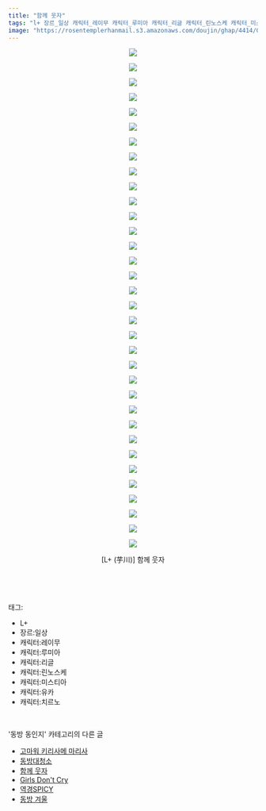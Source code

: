 ```yaml
---
title: "함께 웃자"
tags: "l+ 장르_일상 캐릭터_레이무 캐릭터_루미아 캐릭터_리글 캐릭터_린노스케 캐릭터_미스티아 캐릭터_유카 캐릭터_치르노 芋川 동방_동인지"
image: "https://rosentemplerhanmail.s3.amazonaws.com/doujin/ghap/4414/001.jpg"
---
```

<div class="article">
<p style="text-align: center; clear: none; float: none;"><img src="{{ site.imgserver11 }}/ghap/4414/001.jpg"/></p>
<p style="text-align: center; clear: none; float: none;"><img src="{{ site.imgserver11 }}/ghap/4414/002.jpg"/></p>
<p style="text-align: center; clear: none; float: none;"><img src="{{ site.imgserver11 }}/ghap/4414/003.jpg"/></p>
<p style="text-align: center; clear: none; float: none;"><img src="{{ site.imgserver11 }}/ghap/4414/004.jpg"/></p>
<p style="text-align: center; clear: none; float: none;"><img src="{{ site.imgserver11 }}/ghap/4414/005.jpg"/></p>
<p style="text-align: center; clear: none; float: none;"><img src="{{ site.imgserver11 }}/ghap/4414/006.jpg"/></p>
<p style="text-align: center; clear: none; float: none;"><img src="{{ site.imgserver11 }}/ghap/4414/007.jpg"/></p>
<p style="text-align: center; clear: none; float: none;"><img src="{{ site.imgserver11 }}/ghap/4414/008.jpg"/></p>
<p style="text-align: center; clear: none; float: none;"><img src="{{ site.imgserver11 }}/ghap/4414/009.jpg"/></p>
<p style="text-align: center; clear: none; float: none;"><img src="{{ site.imgserver11 }}/ghap/4414/010.jpg"/></p>
<p style="text-align: center; clear: none; float: none;"><img src="{{ site.imgserver11 }}/ghap/4414/011.jpg"/></p>
<p style="text-align: center; clear: none; float: none;"><img src="{{ site.imgserver11 }}/ghap/4414/012.jpg"/></p>
<p style="text-align: center; clear: none; float: none;"><img src="{{ site.imgserver11 }}/ghap/4414/013.jpg"/></p>
<p style="text-align: center; clear: none; float: none;"><img src="{{ site.imgserver11 }}/ghap/4414/014.jpg"/></p>
<p style="text-align: center; clear: none; float: none;"><img src="{{ site.imgserver11 }}/ghap/4414/015.jpg"/></p>
<p style="text-align: center; clear: none; float: none;"><img src="{{ site.imgserver11 }}/ghap/4414/016.jpg"/></p>
<p style="text-align: center; clear: none; float: none;"><img src="{{ site.imgserver11 }}/ghap/4414/017.jpg"/></p>
<p style="text-align: center; clear: none; float: none;"><img src="{{ site.imgserver11 }}/ghap/4414/018.jpg"/></p>
<p style="text-align: center; clear: none; float: none;"><img src="{{ site.imgserver11 }}/ghap/4414/019.jpg"/></p>
<p style="text-align: center; clear: none; float: none;"><img src="{{ site.imgserver11 }}/ghap/4414/020.jpg"/></p>
<p style="text-align: center; clear: none; float: none;"><img src="{{ site.imgserver11 }}/ghap/4414/021.jpg"/></p>
<p style="text-align: center; clear: none; float: none;"><img src="{{ site.imgserver11 }}/ghap/4414/022.jpg"/></p>
<p style="text-align: center; clear: none; float: none;"><img src="{{ site.imgserver11 }}/ghap/4414/023.jpg"/></p>
<p style="text-align: center; clear: none; float: none;"><img src="{{ site.imgserver11 }}/ghap/4414/024.jpg"/></p>
<p style="text-align: center; clear: none; float: none;"><img src="{{ site.imgserver11 }}/ghap/4414/025.jpg"/></p>
<p style="text-align: center; clear: none; float: none;"><img src="{{ site.imgserver11 }}/ghap/4414/026.jpg"/></p>
<p style="text-align: center; clear: none; float: none;"><img src="{{ site.imgserver11 }}/ghap/4414/027.jpg"/></p>
<p style="text-align: center; clear: none; float: none;"><img src="{{ site.imgserver11 }}/ghap/4414/028.jpg"/></p>
<p style="text-align: center; clear: none; float: none;"><img src="{{ site.imgserver11 }}/ghap/4414/029.jpg"/></p>
<p style="text-align: center; clear: none; float: none;"><img src="{{ site.imgserver11 }}/ghap/4414/030.jpg"/></p>
<p style="text-align: center; clear: none; float: none;"><img src="{{ site.imgserver11 }}/ghap/4414/031.jpg"/></p>
<p style="text-align: center; clear: none; float: none;"><img src="{{ site.imgserver11 }}/ghap/4414/032.jpg"/></p>
<p style="text-align: center; clear: none; float: none;"><img src="{{ site.imgserver11 }}/ghap/4414/033.jpg"/></p>
<p style="text-align: center; clear: none; float: none;"><img src="{{ site.imgserver11 }}/ghap/4414/034.jpg"/></p>
<p style="text-align: center; clear: none; float: none;">[L+ (芋川)] 함께 웃자</p>
<p><br/></p>
</div><br/>
<div class="tagTrail">
<p>태그: </p>
<ul>
<li>L+</li>
<li>장르:일상</li>
<li>캐릭터:레이무</li>
<li>캐릭터:루미아</li>
<li>캐릭터:리글</li>
<li>캐릭터:린노스케</li>
<li>캐릭터:미스티아</li>
<li>캐릭터:유카</li>
<li>캐릭터:치르노</li>
</ul>
</div><br/>
<div class="another">
<p>'동방 동인지' 카테고리의 다른 글</p>
<ul>
<li><a href="/ghap_4416">고마워 키리사메 마리사</a></li>
<li><a href="/ghap_4415">동방대청소</a></li>
<li><a href="/ghap_4414">함께 웃자</a></li>
<li><a href="/ghap_4413">Girls Don't Cry</a></li>
<li><a href="/ghap_4412">역경SPICY</a></li>
<li><a href="/ghap_4411">동방 겨울</a></li>
</ul>
</div><br/>
<div class="cb_module cb_fluid">
<div class="cb_wrt cb_profile">
</div><!-- commentList close -->
</div><br/>

